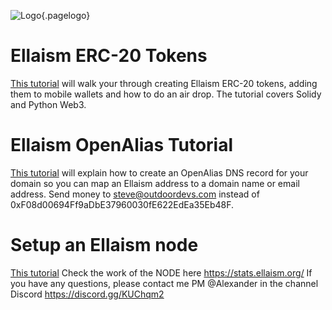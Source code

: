 ![Logo](/uploads/logo.png "Logo"){.pagelogo}
<!-- TITLE: Tutorials -->
<!-- SUBTITLE: A stable network with no premine and no dev fees -->


# Ellaism ERC-20 Tokens
[This tutorial](/tutorials/create-and-deploy-ellaism-tokens) will walk your through creating Ellaism ERC-20 tokens, adding them to mobile wallets and how to do an air drop.  The tutorial covers Solidy and Python Web3.

# Ellaism OpenAlias Tutorial
[This tutorial](/tutorials/ellaism-openalias-howto) will explain how to create an OpenAlias DNS record for your domain so you can map an Ellaism address to a domain name or email address.  Send money to steve@outdoordevs.com instead of 0xF08d00694Ff9aDbE37960030fE622EdEa35Eb48F.

# Setup an Ellaism node
[This tutorial](tutorials/setup-an-ellaism-node)  Check the work of the NODE here https://stats.ellaism.org/
If you have any questions, please contact me PM @Alexander in the channel Discord
https://discord.gg/KUChqm2